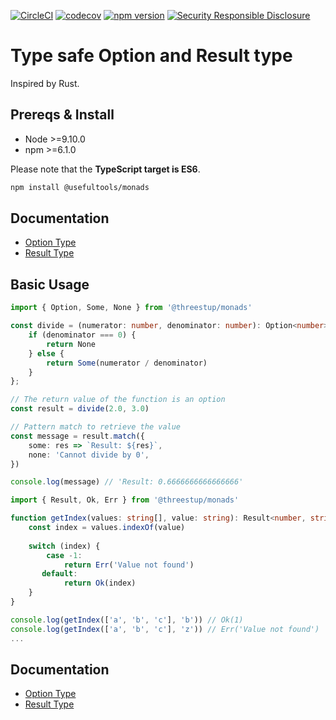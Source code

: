 [![CircleCI](https://circleci.com/gh/litchi-io/monads.svg?style=svg)](https://circleci.com/gh/litchi-io/monads)
[![codecov](https://codecov.io/gh/litchi-io/monads/branch/master/graph/badge.svg)](https://codecov.io/gh/litchi-io/monads)
[![npm version](https://img.shields.io/npm/v/@usefultools/monads.svg)](https://www.npmjs.com/package/@usefultools/monads)
[![Security Responsible Disclosure](https://img.shields.io/badge/Security-Responsible%20Disclosure-yellow.svg)](https://github.com/litchi-io/monads/blob/master/SECURITY.md)

# Type safe Option and Result type

Inspired by Rust.

## Prereqs & Install

* Node >=9.10.0
* npm >=6.1.0

Please note that the **TypeScript target is ES6**.

```sh
npm install @usefultools/monads
```

## Documentation

- [Option Type](./src/Option)
- [Result Type](./src/Result)

## Basic Usage

```typescript
import { Option, Some, None } from '@threestup/monads'

const divide = (numerator: number, denominator: number): Option<number> => {
    if (denominator === 0) {
        return None
    } else {
        return Some(numerator / denominator)
    }
};

// The return value of the function is an option
const result = divide(2.0, 3.0)

// Pattern match to retrieve the value
const message = result.match({
    some: res => `Result: ${res}`,
    none: 'Cannot divide by 0',
})

console.log(message) // 'Result: 0.6666666666666666'
```

```typescript
import { Result, Ok, Err } from '@threestup/monads'

function getIndex(values: string[], value: string): Result<number, string> {
    const index = values.indexOf(value)
    
    switch (index) {
        case -1:
            return Err('Value not found')
       default:
            return Ok(index)
    }
}

console.log(getIndex(['a', 'b', 'c'], 'b')) // Ok(1)
console.log(getIndex(['a', 'b', 'c'], 'z')) // Err('Value not found')
...
```

## Documentation

- [Option Type](./src/Option)
- [Result Type](./src/Result)

